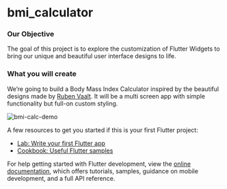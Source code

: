 # bmi_calculator



### Our Objective

The goal of this project is to explore the customization of Flutter Widgets to bring our unique and beautiful user interface designs to life. 

### What you will create

We’re going to build a Body Mass Index Calculator inspired by the beautiful designs made by [Ruben Vaalt](https://dribbble.com/shots/4585382-Simple-BMI-Calculator). It will be a multi screen app with simple functionality but full-on custom styling.

![bmi-calc-demo](https://github.com/hinaabbaskhan/bmi-calculator-flutter/assets/47082795/2be0a1a3-7b71-45a0-ab46-8322d239bfc3)

A few resources to get you started if this is your first Flutter project:

- [Lab: Write your first Flutter app](https://docs.flutter.dev/get-started/codelab)
- [Cookbook: Useful Flutter samples](https://docs.flutter.dev/cookbook)

For help getting started with Flutter development, view the
[online documentation](https://docs.flutter.dev/), which offers tutorials,
samples, guidance on mobile development, and a full API reference.
